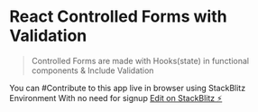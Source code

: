 # React Controlled Forms with Validation
> Controlled Forms are made with Hooks(state) in functional components & Include Validation

You can #Contribute to this app live in browser using StackBlitz Environment With no need for signup
[Edit on StackBlitz ⚡️](https://stackblitz.com/edit/react-controlled-forms-validation)
